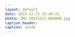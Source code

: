```yaml
---
layout: default
date: 2015-12-21 15:40:21
photo: IMG-20151221-WA0009.jpg
caption_header:  
caption: Jacob
---
```


